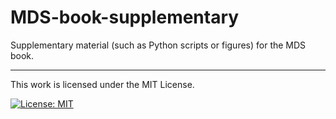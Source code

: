 # MDS-book-supplementary
Supplementary material (such as Python scripts or figures) for the MDS book.


<!-- 
## Contributions
The following people contributed to the repository:



## Change Log
<b>0.1.0</b> (Jan 27, 2024)
- first release

<b>0.1.1</b> (Jan 27, 2024)
- edit README.md
- add documentation 
-->


<hr>
This work is licensed under the MIT License.

[![License: MIT](https://img.shields.io/badge/License-MIT-yellow.svg)](https://opensource.org/licenses/MIT)

